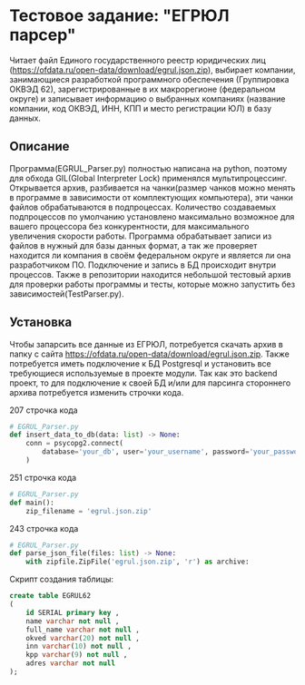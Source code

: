 # Тестовое задание: "ЕГРЮЛ парсер"
Читает файл Единого государственного реестр юридических лиц (https://ofdata.ru/open-data/download/egrul.json.zip), выбирает компании, занимающиеся разработкой программного обеспечения (Группировка ОКВЭД 62), зарегистрированные в их макрорегионе (федеральном округе) и записывает информацию о выбранных компаниях (название компании, код ОКВЭД, ИНН, КПП и место регистрации ЮЛ) в базу данных.

## Описание
Программа(EGRUL_Parser.py) полностью написана на python, поэтому для обхода GIL(Global Interpreter Lock) применялся мультипроцессинг. Открывается архив, разбивается на чанки(размер чанков можно менять в программе в зависимости от комплектующих компьютера), эти чанки файлов обрабатываются в подпроцессах. Количество создаваемых подпроцессов по умолчанию установлено максимально возможное для вашего процессора без конкурентности, для максимального увеличения скорости работы. Программа обрабатывает записи из файлов в нужный для базы данных формат, а так же проверяет находится ли компания в своём федеральном округе и является ли она разработчиком ПО. Подключение и запись в БД происходит внутри процессов. Также в репозитории находится небольшой тестовый архив для проверки работы программы и тесты, которые можно запустить без зависимостей(TestParser.py).

## Установка
Чтобы запарсить все данные из ЕГРЮЛ, потребуется скачать архив в папку с сайта https://ofdata.ru/open-data/download/egrul.json.zip.
Также потребуется иметь подключение к БД Postgresql и установить все требующиеся используемые в проекте модули.
Так как это backend проект, то для подключение к своей БД и/или для парсинга стороннего архива потребуется изменить строчки кода.

207 строчка кода
```python
# EGRUL_Parser.py
def insert_data_to_db(data: list) -> None:
    conn = psycopg2.connect(
        database='your_db', user='your_username', password='your_password', host='your_host' # connect to your database
    )
```
251 строчка кода
```python
# EGRUL_Parser.py
def main():
    zip_filename = 'egrul.json.zip'
```
243 строчка кода
```python
# EGRUL_Parser.py
def parse_json_file(files: list) -> None:
    with zipfile.ZipFile('egrul.json.zip', 'r') as archive:
```
Скрипт создания таблицы:
```sql
create table EGRUL62
(
    id SERIAL primary key ,
    name varchar not null ,
    full_name varchar not null ,
    okved varchar(20) not null ,
    inn varchar(10) not null ,
    kpp varchar(9) not null ,
    adres varchar not null 
);
```
